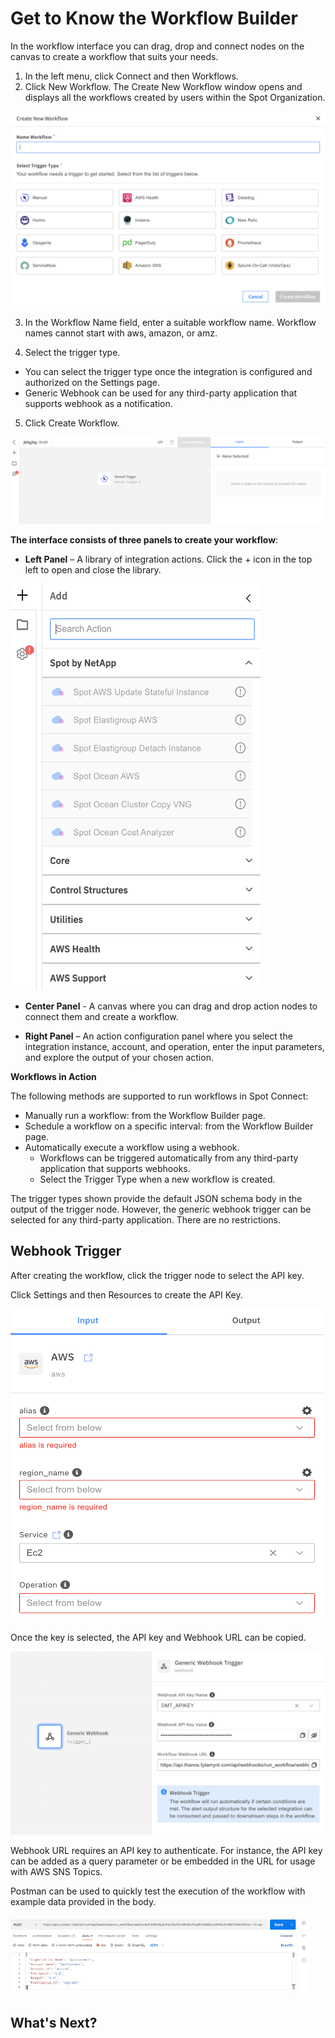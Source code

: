 # Get to Know the Workflow Builder

In the workflow interface you can drag, drop and connect nodes on the canvas to create a workflow that suits your needs.

1. In the left menu, click Connect and then Workflows.  
2. Click New Workflow. The Create New Workflow window opens and displays all the workflows created by users within the Spot Organization.

<img src="/spot-connect/_media/get-to-know-wkflw-bldr-1.png" />

3. In the Workflow Name field, enter a suitable workflow name. Workflow names cannot start with aws, amazon, or amz.

4. Select the trigger type.

* You can select the trigger type once the integration is configured and authorized on the Settings page.
* Generic Webhook can be used for any third-party application that supports webhook as a notification.

5. Click Create Workflow.

<img src="/spot-connect/_media/get-to-know-wkflw-bldr-2.png" />

**The interface consists of three panels to create your workflow**:

* **Left Panel** – A library of integration actions. Click the + icon in the top left to open and close the library.

<img src="/spot-connect/_media/get-to-know-wkflw-bldr-3.png" width="400" height="650" />

* **Center Panel** - A canvas where you can drag and drop action nodes to connect them and create a workflow.

* **Right Panel** – An action configuration panel where you select the integration instance, account, and operation, enter the input parameters, and explore the output of your chosen action.

**Workflows in Action**

The following methods are supported to run workflows in Spot Connect:

* Manually run a workflow: from the Workflow Builder page.  
* Schedule a workflow on a specific interval: from the Workflow Builder page.
* Automatically execute a workflow using a webhook.
  - Workflows can be triggered automatically from any third-party application that supports webhooks.
  - Select the Trigger Type when a new workflow is created.

The trigger types shown provide the default JSON schema body in the output of the trigger node. However, the generic webhook trigger can be selected for any third-party application. There are no restrictions.  

## Webhook Trigger

After creating the workflow, click the trigger node to select the API key.

Click Settings and then Resources to create the API Key.

<img src="/spot-connect/_media/get-to-know-wkflw-bldr-4.png" width="500" height="500" />

Once the key is selected, the API key and Webhook URL can be copied.

<img src="/spot-connect/_media/get-to-know-wkflw-bldr-6.png" />

Webhook URL requires an API key to authenticate. For instance, the API key can be added as a query parameter or be embedded in the URL for usage with AWS SNS Topics.

Postman can be used to quickly test the execution of the workflow with example data provided in the body.

<img src="/spot-connect/_media/get-to-know-wkflw-bldr-7.png" />

## What's Next?
